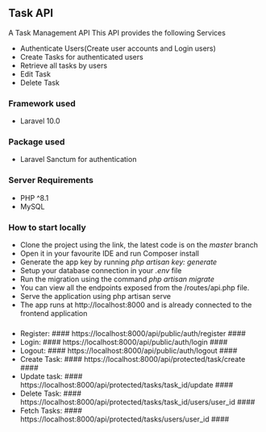 ## Task API

A Task Management API
This API provides the following Services

- Authenticate Users(Create user accounts and Login users)
- Create Tasks for authenticated users
- Retrieve all tasks by users
- Edit Task
- Delete Task

### Framework used
- Laravel 10.0

### Package used
- Laravel Sanctum for authentication

### Server Requirements
- PHP ^8.1
- MySQL
 
### How to start locally
- Clone the project using the link, the latest code is on the *master* branch
- Open it in your favourite IDE and run Composer install
- Generate the app key by running *php artisan key: generate*
- Setup your database connection in your *.env* file
- Run the migration using the command *php artisan migrate*
- You can view all the endpoints exposed from the /routes/api.php file.
- Serve the application using php artisan serve
- The app runs at http://localhost:8000 and is already connected to the frontend application

###  
- Register: #### https://localhost:8000/api/public/auth/register ####
- Login: #### https://localhost:8000/api/public/auth/login ####
- Logout: #### https://localhost:8000/api/public/auth/logout ####
- Create Task: #### https://localhost:8000/api/protected/task/create ####
- Update task: #### https://localhost:8000/api/protected/tasks/task_id/update ####
- Delete Task: #### https://localhost:8000/api/protected/tasks/task_id/users/user_id ####
- Fetch Tasks: #### https://localhost:8000/api/protected/tasks/users/user_id ####



